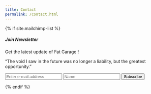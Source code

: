 ```yaml
---
title: Contact
permalink: /contact.html
---
```



<!-- Mailchimp Subscribe Form -->
 {% if site.mailchimp-list %}
<div class="border p-5 bg-lightblue">
				<div class="row justify-content-between">
					<div class="col-md-6 mb-2 mb-md-0">
						<h5 class="font-weight-bold">Join Newsletter</h5>
						 Get the latest update of Fat Garage !
                         <p>
						 “The void I saw in the future was no longer a liability, but the greatest opportunity.”
						 </p>
					</div>
					<div class="col-md-6">
						<div class="row">
              <form action="{{site.mailchimp-list}}" method="post" name="mc-embedded-subscribe-form" class="wj-contact-form validate w-100" target="_blank" novalidate>
                <input type="email" placeholder="Enter e-mail address" name="EMAIL" class="required email form-control w-100" id="mce-EMAIL" autocomplete="on" required>
                <input type="text"  placeholder="Name"                 name="FNAME" class="required form-control w-100"       id="mce-FNAME" autocomplete="on" required>
                <button type="submit" value="Subscribe" name="subscribe" class="heart btn btn-success btn-block w-100 mt-2">Subscribe</button>
              </form>
						</div>
					</div>
				</div>
			</div>
            {% endif %}


